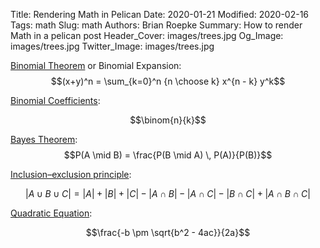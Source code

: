 Title: Rendering Math in Pelican
Date: 2020-01-21
Modified: 2020-02-16
Tags: math
Slug: math
Authors: Brian Roepke
Summary: How to render Math in a pelican post
Header_Cover: images/trees.jpg
Og_Image: images/trees.jpg
Twitter_Image: images/trees.jpg

[Binomial Theorem](https://en.wikipedia.org/wiki/Binomial_theorem) or Binomial Expansion:  
$$(x+y)^n = \sum_{k=0}^n {n \choose k} x^{n - k} y^k$$

[Binomial Coefficients](https://en.wikipedia.org/wiki/Binomial_coefficient):

$$\binom{n}{k}$$

[Bayes Theorem](https://en.wikipedia.org/wiki/Bayes'_theorem):  
$$P(A \mid B) = \frac{P(B \mid A) \, P(A)}{P(B)}$$

[Inclusion–exclusion principle](https://en.wikipedia.org/wiki/Inclusion–exclusion_principle):

$$|A \cup B \cup C| = |A| + |B| + |C| - |A \cap B| - |A \cap C| - |B \cap C| + |A \cap B \cap C|$$


[Quadratic Equation](https://en.wikipedia.org/wiki/Quadratic_formula):

$$\frac{-b \pm \sqrt{b^2 - 4ac}}{2a}$$
